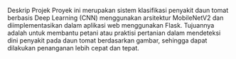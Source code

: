 Deskrip Projek
Proyek ini merupakan sistem klasifikasi penyakit daun tomat berbasis Deep Learning (CNN) menggunakan arsitektur MobileNetV2 dan diimplementasikan dalam aplikasi web menggunakan Flask. Tujuannya adalah untuk membantu petani atau praktisi pertanian dalam mendeteksi dini penyakit pada daun tomat berdasarkan gambar, sehingga dapat dilakukan penanganan lebih cepat dan tepat.

